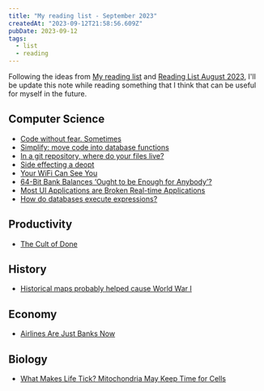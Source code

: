 ```yaml
---
title: "My reading list - September 2023"
createdAt: "2023-09-12T21:58:56.609Z"
pubDate: 2023-09-12
tags:
  - list
  - reading
---
```


Following the ideas from [My reading list](https://samueldurantes.github.io/blog/post/my-reading-list) and [Reading List August 2023](https://poorlydefinedbehaviour.github.io/posts/reading_list_august_2023/),
I'll be update this note while reading something that I think that can be useful for myself in the future.

## Computer Science

- [Code without fear. Sometimes](https://reasoning.page/2023/09/12/code-without-fear-sometimes/)
- [Simplify: move code into database functions](https://sive.rs/pg)
- [In a git repository, where do your files live?](https://jvns.ca/blog/2023/09/14/in-a-git-repository--where-do-your-files-live-/)
- [Side effecting a deopt](https://www.recompiled.dev/blog/deopt/)
- [Your WiFi Can See You](https://mrereports.substack.com/p/your-wifi-can-see-you)
- [64-Bit Bank Balances ‘Ought to be Enough for Anybody’?](https://tigerbeetle.com/blog/2023-09-19-64-bit-bank-balances-ought-to-be-enough-for-anybody/)
- [Most UI Applications are Broken Real-time Applications](https://thelig.ht/ui-apps-are-broken/)
- [How do databases execute expressions?](https://notes.eatonphil.com/2023-09-21-how-do-databases-execute-expressions.html)


## Productivity

- [The Cult of Done](https://www.youtube.com/watch?v=bJQj1uKtnus)

## History

- [Historical maps probably helped cause World War I](https://resobscura.substack.com/p/historical-maps-probably-helped-cause)

## Economy

- [Airlines Are Just Banks Now](https://www.theatlantic.com/ideas/archive/2023/09/airlines-banks-mileage-programs/675374/)

## Biology

- [What Makes Life Tick? Mitochondria May Keep Time for Cells](https://www.quantamagazine.org/what-makes-life-tick-mitochondria-may-keep-time-for-cells-20230918/)